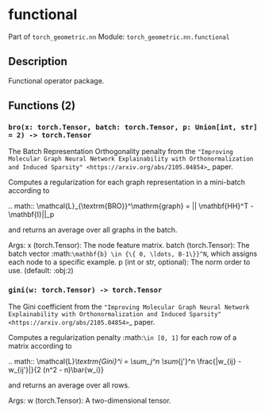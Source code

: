# functional

Part of `torch_geometric.nn`
Module: `torch_geometric.nn.functional`

## Description

Functional operator package.

## Functions (2)

### `bro(x: torch.Tensor, batch: torch.Tensor, p: Union[int, str] = 2) -> torch.Tensor`

The Batch Representation Orthogonality penalty from the `"Improving
Molecular Graph Neural Network Explainability with Orthonormalization
and Induced Sparsity" <https://arxiv.org/abs/2105.04854>`_ paper.

Computes a regularization for each graph representation in a mini-batch
according to

.. math::
    \mathcal{L}_{\textrm{BRO}}^\mathrm{graph} =
      || \mathbf{HH}^T - \mathbf{I}||_p

and returns an average over all graphs in the batch.

Args:
    x (torch.Tensor): The node feature matrix.
    batch (torch.Tensor): The batch vector
        :math:`\mathbf{b} \in {\{ 0, \ldots, B-1\}}^N`, which assigns
        each node to a specific example.
    p (int or str, optional): The norm order to use. (default: :obj:`2`)

### `gini(w: torch.Tensor) -> torch.Tensor`

The Gini coefficient from the `"Improving Molecular Graph Neural
Network Explainability with Orthonormalization and Induced Sparsity"
<https://arxiv.org/abs/2105.04854>`_ paper.

Computes a regularization penalty :math:`\in [0, 1]` for each row of a
matrix according to

.. math::
    \mathcal{L}_\textrm{Gini}^i = \sum_j^n \sum_{j'}^n \frac{|w_{ij}
     - w_{ij'}|}{2 (n^2 - n)\bar{w_i}}

and returns an average over all rows.

Args:
    w (torch.Tensor): A two-dimensional tensor.
